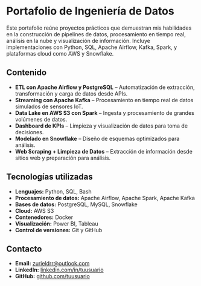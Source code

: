 # Portafolio de Ingeniería de Datos

Este portafolio reúne proyectos prácticos que demuestran mis habilidades en la construcción de pipelines de datos, procesamiento en tiempo real, análisis en la nube y visualización de información. Incluye implementaciones con Python, SQL, Apache Airflow, Kafka, Spark, y plataformas cloud como AWS y Snowflake.

## Contenido
- **ETL con Apache Airflow y PostgreSQL** – Automatización de extracción, transformación y carga de datos desde APIs.
- **Streaming con Apache Kafka** – Procesamiento en tiempo real de datos simulados de sensores IoT.
- **Data Lake en AWS S3 con Spark** – Ingesta y procesamiento de grandes volúmenes de datos.
- **Dashboard de KPIs** – Limpieza y visualización de datos para toma de decisiones.
- **Modelado en Snowflake** – Diseño de esquemas optimizados para análisis.
- **Web Scraping + Limpieza de Datos** – Extracción de información desde sitios web y preparación para análisis.

## Tecnologías utilizadas
- **Lenguajes:** Python, SQL, Bash
- **Procesamiento de datos:** Apache Airflow, Apache Spark, Apache Kafka
- **Bases de datos:** PostgreSQL, MySQL, Snowflake
- **Cloud:** AWS S3
- **Contenedores:** Docker
- **Visualización:** Power BI, Tableau
- **Control de versiones:** Git y GitHub

## Contacto
- **Email:** zurieldrr@outlook.com
- **LinkedIn:** [linkedin.com/in/tuusuario](https://www.linkedin.com/in/zuriel-damian-reynaga-rojas-4446b336a/)
- **GitHub:** [github.com/tuusuario](https://github.com/ZDRRnaga)

